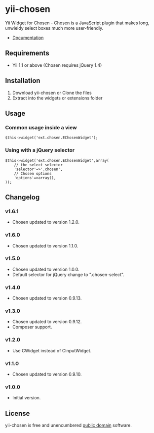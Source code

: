 yii-chosen
=====================

Yii Widget for Chosen - Chosen is a JavaScript plugin that makes long, unwieldy select boxes much more user-friendly.

- [Documentation](http://harvesthq.github.com/chosen/)

Requirements
------------------

- Yii 1.1 or above (Chosen requires jQuery 1.4)

Installation
------------------

1. Download yii-chosen or Clone the files
2. Extract into the widgets or extensions folder

Usage
------------------

### Common usage inside a view

~~~
$this->widget('ext.chosen.EChosenWidget');
~~~

### Using with a jQuery selector

~~~
$this->widget('ext.chosen.EChosenWidget',array(
	// the select selector
	'selector'=>'.chosen',
	// Chosen options
	'options'=>array(),
));
~~~

Changelog
------------------

### v1.6.1

- Chosen updated to version 1.2.0.

### v1.6.0

- Chosen updated to version 1.1.0.

### v1.5.0

- Chosen updated to version 1.0.0.
- Default selector for jQuery change to ".chosen-select".

### v1.4.0

- Chosen updated to version 0.9.13.

### v1.3.0

- Chosen updated to version 0.9.12.
- Composer support.

### v1.2.0

- Use CWidget instead of CInputWidget.

### v1.1.0

- Chosen updated to version 0.9.10.

### v1.0.0

- Initial version.

License
------------------

yii-chosen is free and unencumbered [public domain][Unlicense] software.

[Unlicense]: http://unlicense.org/